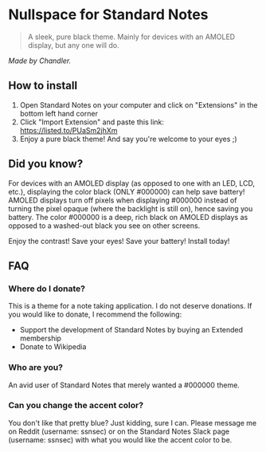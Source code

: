 # Nullspace for Standard Notes
> A sleek, pure black theme. Mainly for devices with an AMOLED display, but any one will do.

*Made by Chandler.*

## How to install
1. Open Standard Notes on your computer and click on "Extensions" in the bottom left hand corner
2. Click "Import Extension" and paste this link:
https://listed.to/PUaSm2jhXm
3. Enjoy a pure black theme! And say you're welcome to your eyes ;)

## Did you know?
For devices with an AMOLED display (as opposed to one with an LED, LCD, etc.), displaying the color black (ONLY #000000) can help save battery! AMOLED displays turn off pixels when displaying #000000 instead of turning the pixel opaque (where the backlight is still on), hence saving you battery. The color #000000 is a deep, rich black on AMOLED displays as opposed to a washed-out black you see on other screens.

Enjoy the contrast! Save your eyes! Save your battery! Install today!


## FAQ
### Where do I donate?
This is a theme for a note taking application. I do not deserve donations. If you would like to donate, I recommend the following:
- Support the development of Standard Notes by buying an Extended membership
- Donate to Wikipedia
### Who are you?
An avid user of Standard Notes that merely wanted a #000000 theme.
### Can you change the accent color?
You don't like that pretty blue?
Just kidding, sure I can.
Please message me on Reddit (username: ssnsec) or on the Standard Notes Slack page (username: ssnsec) with what you would like the accent color to be.
